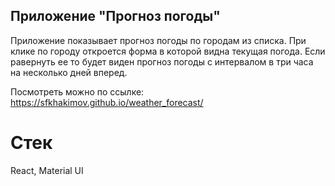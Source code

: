 ## Приложение "Прогноз погоды"

Приложение показывает прогноз погоды по городам из списка. При клике по городу откроется форма в которой видна текущая погода. Если равернуть ее то будет виден прогноз погоды с интервалом в три часа на несколько дней вперед.

Посмотреть можно по ссылке: https://sfkhakimov.github.io/weather_forecast/

# Стек

React, Material UI
